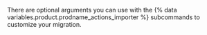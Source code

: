 There are optional arguments you can use with the {% data variables.product.prodname_actions_importer %} subcommands to customize your migration.
